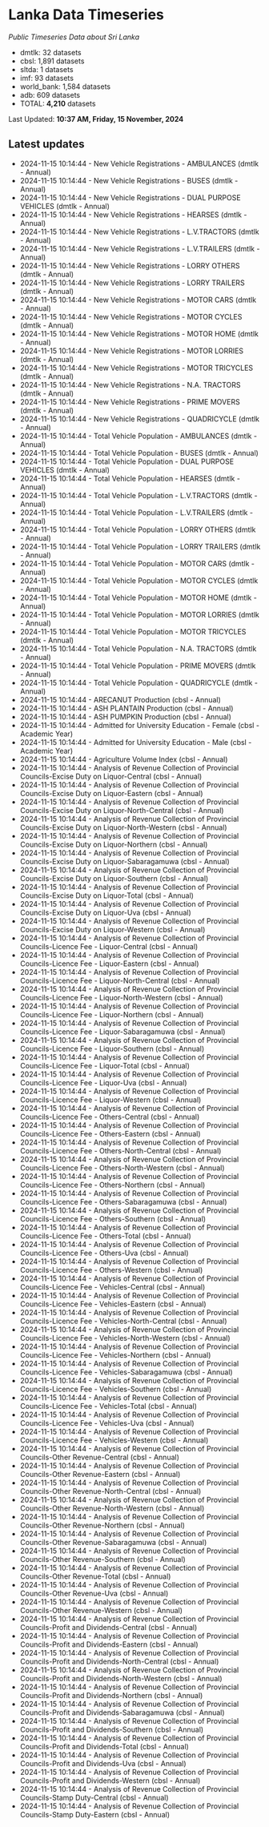 # Lanka Data Timeseries
*Public Timeseries Data about Sri Lanka*

* dmtlk: 32 datasets
* cbsl: 1,891 datasets
* sltda: 1 datasets
* imf: 93 datasets
* world_bank: 1,584 datasets
* adb: 609 datasets
* TOTAL: **4,210** datasets

Last Updated: **10:37 AM, Friday, 15 November, 2024**

## Latest updates

* 2024-11-15 10:14:44 - New Vehicle Registrations - AMBULANCES (dmtlk - Annual)
* 2024-11-15 10:14:44 - New Vehicle Registrations - BUSES (dmtlk - Annual)
* 2024-11-15 10:14:44 - New Vehicle Registrations - DUAL PURPOSE VEHICLES (dmtlk - Annual)
* 2024-11-15 10:14:44 - New Vehicle Registrations - HEARSES (dmtlk - Annual)
* 2024-11-15 10:14:44 - New Vehicle Registrations - L.V.TRACTORS (dmtlk - Annual)
* 2024-11-15 10:14:44 - New Vehicle Registrations - L.V.TRAILERS (dmtlk - Annual)
* 2024-11-15 10:14:44 - New Vehicle Registrations - LORRY OTHERS (dmtlk - Annual)
* 2024-11-15 10:14:44 - New Vehicle Registrations - LORRY TRAILERS (dmtlk - Annual)
* 2024-11-15 10:14:44 - New Vehicle Registrations - MOTOR CARS (dmtlk - Annual)
* 2024-11-15 10:14:44 - New Vehicle Registrations - MOTOR CYCLES (dmtlk - Annual)
* 2024-11-15 10:14:44 - New Vehicle Registrations - MOTOR HOME (dmtlk - Annual)
* 2024-11-15 10:14:44 - New Vehicle Registrations - MOTOR LORRIES (dmtlk - Annual)
* 2024-11-15 10:14:44 - New Vehicle Registrations - MOTOR TRICYCLES (dmtlk - Annual)
* 2024-11-15 10:14:44 - New Vehicle Registrations - N.A. TRACTORS (dmtlk - Annual)
* 2024-11-15 10:14:44 - New Vehicle Registrations - PRIME MOVERS (dmtlk - Annual)
* 2024-11-15 10:14:44 - New Vehicle Registrations - QUADRICYCLE (dmtlk - Annual)
* 2024-11-15 10:14:44 - Total Vehicle Population - AMBULANCES (dmtlk - Annual)
* 2024-11-15 10:14:44 - Total Vehicle Population - BUSES (dmtlk - Annual)
* 2024-11-15 10:14:44 - Total Vehicle Population - DUAL PURPOSE VEHICLES (dmtlk - Annual)
* 2024-11-15 10:14:44 - Total Vehicle Population - HEARSES (dmtlk - Annual)
* 2024-11-15 10:14:44 - Total Vehicle Population - L.V.TRACTORS (dmtlk - Annual)
* 2024-11-15 10:14:44 - Total Vehicle Population - L.V.TRAILERS (dmtlk - Annual)
* 2024-11-15 10:14:44 - Total Vehicle Population - LORRY OTHERS (dmtlk - Annual)
* 2024-11-15 10:14:44 - Total Vehicle Population - LORRY TRAILERS (dmtlk - Annual)
* 2024-11-15 10:14:44 - Total Vehicle Population - MOTOR CARS (dmtlk - Annual)
* 2024-11-15 10:14:44 - Total Vehicle Population - MOTOR CYCLES (dmtlk - Annual)
* 2024-11-15 10:14:44 - Total Vehicle Population - MOTOR HOME (dmtlk - Annual)
* 2024-11-15 10:14:44 - Total Vehicle Population - MOTOR LORRIES (dmtlk - Annual)
* 2024-11-15 10:14:44 - Total Vehicle Population - MOTOR TRICYCLES (dmtlk - Annual)
* 2024-11-15 10:14:44 - Total Vehicle Population - N.A. TRACTORS (dmtlk - Annual)
* 2024-11-15 10:14:44 - Total Vehicle Population - PRIME MOVERS (dmtlk - Annual)
* 2024-11-15 10:14:44 - Total Vehicle Population - QUADRICYCLE (dmtlk - Annual)
* 2024-11-15 10:14:44 - ARECANUT Production (cbsl - Annual)
* 2024-11-15 10:14:44 - ASH PLANTAIN Production (cbsl - Annual)
* 2024-11-15 10:14:44 - ASH PUMPKIN Production (cbsl - Annual)
* 2024-11-15 10:14:44 - Admitted for University Education - Female (cbsl - Academic Year)
* 2024-11-15 10:14:44 - Admitted for University Education - Male (cbsl - Academic Year)
* 2024-11-15 10:14:44 - Agriculture Volume Index (cbsl - Annual)
* 2024-11-15 10:14:44 - Analysis of Revenue Collection of Provincial Councils-Excise Duty on Liquor-Central (cbsl - Annual)
* 2024-11-15 10:14:44 - Analysis of Revenue Collection of Provincial Councils-Excise Duty on Liquor-Eastern (cbsl - Annual)
* 2024-11-15 10:14:44 - Analysis of Revenue Collection of Provincial Councils-Excise Duty on Liquor-North-Central (cbsl - Annual)
* 2024-11-15 10:14:44 - Analysis of Revenue Collection of Provincial Councils-Excise Duty on Liquor-North-Western (cbsl - Annual)
* 2024-11-15 10:14:44 - Analysis of Revenue Collection of Provincial Councils-Excise Duty on Liquor-Northern (cbsl - Annual)
* 2024-11-15 10:14:44 - Analysis of Revenue Collection of Provincial Councils-Excise Duty on Liquor-Sabaragamuwa (cbsl - Annual)
* 2024-11-15 10:14:44 - Analysis of Revenue Collection of Provincial Councils-Excise Duty on Liquor-Southern (cbsl - Annual)
* 2024-11-15 10:14:44 - Analysis of Revenue Collection of Provincial Councils-Excise Duty on Liquor-Total (cbsl - Annual)
* 2024-11-15 10:14:44 - Analysis of Revenue Collection of Provincial Councils-Excise Duty on Liquor-Uva (cbsl - Annual)
* 2024-11-15 10:14:44 - Analysis of Revenue Collection of Provincial Councils-Excise Duty on Liquor-Western (cbsl - Annual)
* 2024-11-15 10:14:44 - Analysis of Revenue Collection of Provincial Councils-Licence Fee - Liquor-Central (cbsl - Annual)
* 2024-11-15 10:14:44 - Analysis of Revenue Collection of Provincial Councils-Licence Fee - Liquor-Eastern (cbsl - Annual)
* 2024-11-15 10:14:44 - Analysis of Revenue Collection of Provincial Councils-Licence Fee - Liquor-North-Central (cbsl - Annual)
* 2024-11-15 10:14:44 - Analysis of Revenue Collection of Provincial Councils-Licence Fee - Liquor-North-Western (cbsl - Annual)
* 2024-11-15 10:14:44 - Analysis of Revenue Collection of Provincial Councils-Licence Fee - Liquor-Northern (cbsl - Annual)
* 2024-11-15 10:14:44 - Analysis of Revenue Collection of Provincial Councils-Licence Fee - Liquor-Sabaragamuwa (cbsl - Annual)
* 2024-11-15 10:14:44 - Analysis of Revenue Collection of Provincial Councils-Licence Fee - Liquor-Southern (cbsl - Annual)
* 2024-11-15 10:14:44 - Analysis of Revenue Collection of Provincial Councils-Licence Fee - Liquor-Total (cbsl - Annual)
* 2024-11-15 10:14:44 - Analysis of Revenue Collection of Provincial Councils-Licence Fee - Liquor-Uva (cbsl - Annual)
* 2024-11-15 10:14:44 - Analysis of Revenue Collection of Provincial Councils-Licence Fee - Liquor-Western (cbsl - Annual)
* 2024-11-15 10:14:44 - Analysis of Revenue Collection of Provincial Councils-Licence Fee - Others-Central (cbsl - Annual)
* 2024-11-15 10:14:44 - Analysis of Revenue Collection of Provincial Councils-Licence Fee - Others-Eastern (cbsl - Annual)
* 2024-11-15 10:14:44 - Analysis of Revenue Collection of Provincial Councils-Licence Fee - Others-North-Central (cbsl - Annual)
* 2024-11-15 10:14:44 - Analysis of Revenue Collection of Provincial Councils-Licence Fee - Others-North-Western (cbsl - Annual)
* 2024-11-15 10:14:44 - Analysis of Revenue Collection of Provincial Councils-Licence Fee - Others-Northern (cbsl - Annual)
* 2024-11-15 10:14:44 - Analysis of Revenue Collection of Provincial Councils-Licence Fee - Others-Sabaragamuwa (cbsl - Annual)
* 2024-11-15 10:14:44 - Analysis of Revenue Collection of Provincial Councils-Licence Fee - Others-Southern (cbsl - Annual)
* 2024-11-15 10:14:44 - Analysis of Revenue Collection of Provincial Councils-Licence Fee - Others-Total (cbsl - Annual)
* 2024-11-15 10:14:44 - Analysis of Revenue Collection of Provincial Councils-Licence Fee - Others-Uva (cbsl - Annual)
* 2024-11-15 10:14:44 - Analysis of Revenue Collection of Provincial Councils-Licence Fee - Others-Western (cbsl - Annual)
* 2024-11-15 10:14:44 - Analysis of Revenue Collection of Provincial Councils-Licence Fee - Vehicles-Central (cbsl - Annual)
* 2024-11-15 10:14:44 - Analysis of Revenue Collection of Provincial Councils-Licence Fee - Vehicles-Eastern (cbsl - Annual)
* 2024-11-15 10:14:44 - Analysis of Revenue Collection of Provincial Councils-Licence Fee - Vehicles-North-Central (cbsl - Annual)
* 2024-11-15 10:14:44 - Analysis of Revenue Collection of Provincial Councils-Licence Fee - Vehicles-North-Western (cbsl - Annual)
* 2024-11-15 10:14:44 - Analysis of Revenue Collection of Provincial Councils-Licence Fee - Vehicles-Northern (cbsl - Annual)
* 2024-11-15 10:14:44 - Analysis of Revenue Collection of Provincial Councils-Licence Fee - Vehicles-Sabaragamuwa (cbsl - Annual)
* 2024-11-15 10:14:44 - Analysis of Revenue Collection of Provincial Councils-Licence Fee - Vehicles-Southern (cbsl - Annual)
* 2024-11-15 10:14:44 - Analysis of Revenue Collection of Provincial Councils-Licence Fee - Vehicles-Total (cbsl - Annual)
* 2024-11-15 10:14:44 - Analysis of Revenue Collection of Provincial Councils-Licence Fee - Vehicles-Uva (cbsl - Annual)
* 2024-11-15 10:14:44 - Analysis of Revenue Collection of Provincial Councils-Licence Fee - Vehicles-Western (cbsl - Annual)
* 2024-11-15 10:14:44 - Analysis of Revenue Collection of Provincial Councils-Other Revenue-Central (cbsl - Annual)
* 2024-11-15 10:14:44 - Analysis of Revenue Collection of Provincial Councils-Other Revenue-Eastern (cbsl - Annual)
* 2024-11-15 10:14:44 - Analysis of Revenue Collection of Provincial Councils-Other Revenue-North-Central (cbsl - Annual)
* 2024-11-15 10:14:44 - Analysis of Revenue Collection of Provincial Councils-Other Revenue-North-Western (cbsl - Annual)
* 2024-11-15 10:14:44 - Analysis of Revenue Collection of Provincial Councils-Other Revenue-Northern (cbsl - Annual)
* 2024-11-15 10:14:44 - Analysis of Revenue Collection of Provincial Councils-Other Revenue-Sabaragamuwa (cbsl - Annual)
* 2024-11-15 10:14:44 - Analysis of Revenue Collection of Provincial Councils-Other Revenue-Southern (cbsl - Annual)
* 2024-11-15 10:14:44 - Analysis of Revenue Collection of Provincial Councils-Other Revenue-Total (cbsl - Annual)
* 2024-11-15 10:14:44 - Analysis of Revenue Collection of Provincial Councils-Other Revenue-Uva (cbsl - Annual)
* 2024-11-15 10:14:44 - Analysis of Revenue Collection of Provincial Councils-Other Revenue-Western (cbsl - Annual)
* 2024-11-15 10:14:44 - Analysis of Revenue Collection of Provincial Councils-Profit and Dividends-Central (cbsl - Annual)
* 2024-11-15 10:14:44 - Analysis of Revenue Collection of Provincial Councils-Profit and Dividends-Eastern (cbsl - Annual)
* 2024-11-15 10:14:44 - Analysis of Revenue Collection of Provincial Councils-Profit and Dividends-North-Central (cbsl - Annual)
* 2024-11-15 10:14:44 - Analysis of Revenue Collection of Provincial Councils-Profit and Dividends-North-Western (cbsl - Annual)
* 2024-11-15 10:14:44 - Analysis of Revenue Collection of Provincial Councils-Profit and Dividends-Northern (cbsl - Annual)
* 2024-11-15 10:14:44 - Analysis of Revenue Collection of Provincial Councils-Profit and Dividends-Sabaragamuwa (cbsl - Annual)
* 2024-11-15 10:14:44 - Analysis of Revenue Collection of Provincial Councils-Profit and Dividends-Southern (cbsl - Annual)
* 2024-11-15 10:14:44 - Analysis of Revenue Collection of Provincial Councils-Profit and Dividends-Total (cbsl - Annual)
* 2024-11-15 10:14:44 - Analysis of Revenue Collection of Provincial Councils-Profit and Dividends-Uva (cbsl - Annual)
* 2024-11-15 10:14:44 - Analysis of Revenue Collection of Provincial Councils-Profit and Dividends-Western (cbsl - Annual)
* 2024-11-15 10:14:44 - Analysis of Revenue Collection of Provincial Councils-Stamp Duty-Central (cbsl - Annual)
* 2024-11-15 10:14:44 - Analysis of Revenue Collection of Provincial Councils-Stamp Duty-Eastern (cbsl - Annual)